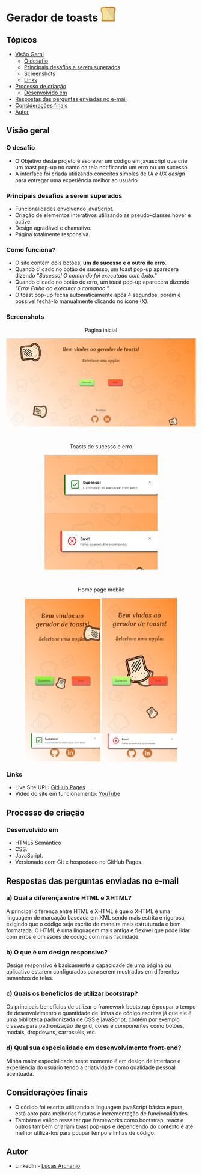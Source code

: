 # Gerador de toasts <img src="https://github.com/Lucasarkh/toast-notification/blob/main/favicon.png" style="width: 40px; height: 40px;">

## Tópicos

- [Visão Geral](#visão-geral)
  - [O desafio](#o-desafio)
  - [Principais desafios a serem superados](#principais-desafios-a-serem-superados)
  - [Screenshots](#screenshots)
  - [Links](#links)
- [Processo de criação](#processo-de-criação)
  - [Desenvolvido em](#desenvolvido-em)
- [Respostas das perguntas enviadas no e-mail](#respostas-das-perguntas-enviadas-no-e-mail)
- [Considerações finais](#considerações-finais)
- [Autor](#autor)

## Visão geral

### O desafio

- O Objetivo deste projeto é escrever um código em javascript que crie um toast pop-up no canto da tela notificando um erro ou um sucesso.
- A interface foi criada utilizando conceitos simples de *UI e UX design* para entregar uma experiência melhor ao usuário.

### Principais desafios a serem superados

- Funcionalidades envolvendo javaScript.
- Criação de elementos interativos utilizando as pseudo-classes hover e active.
- Design agradável e chamativo.
- Página totalmente responsiva.

### Como funciona?

- O site contém dois botões, **um de sucesso e o outro de erro**. <br>
- Quando clicado no botão de sucesso, um toast pop-up aparecerá dizendo *"Sucesso! O comando foi executado com êxito."* <br>
- Quando clicado no botão de erro, um toast pop-up aparecerá dizendo *"Erro! Falha ao executar o comando."* <br>
- O toast pop-up fecha automaticamente após 4 segundos, porém é possível fechá-lo manualmente clicando no ícone (X).

### Screenshots

<p align="center"> Página inicial </p>
<p align="center">
  <img align="center" src="https://github.com/Lucasarkh/toast-notification/blob/main/Screenshots/01.png" width="800" title="Página inicial">
</p>

<br>

<p align="center"> Toasts de sucesso e erro </p>
<p align="center">
  <img align="center" src="https://github.com/Lucasarkh/toast-notification/blob/main/Screenshots/02.png" width="300" title="toast de sucesso">
  <img align="center" src="https://github.com/Lucasarkh/toast-notification/blob/main/Screenshots/03.png" width="300" title="toast de erro">
</p>

<br>

<p align="center"> Home page mobile </p>
<p align="center">
  <img align="center" src="https://github.com/Lucasarkh/toast-notification/blob/main/Screenshots/04.png" width="200" title="mobile success toast">
    <img align="center" src="https://github.com/Lucasarkh/toast-notification/blob/main/Screenshots/05.png" width="200" title="mobile success toast">
</p>

### Links

- Live Site URL: [GitHub Pages](https://lucasarkh.github.io/toast-notification//)
- Vídeo do site em funcionamento: [YouTube](https://youtu.be/iBgP4_vcFL0)

## Processo de criação

### Desenvolvido em

- HTML5 Semântico
- CSS.
- JavaScript.
- Versionado com Git e hospedado no GitHub Pages.

## Respostas das perguntas enviadas no e-mail

### a) Qual a diferença entre HTML e XHTML?
A principal diferença entre HTML e XHTML é que o XHTML é uma linguagem de marcação baseada em XML sendo mais estrita e rigorosa, exigindo que o código seja escrito de maneira mais estruturada e bem formatada. O HTML é uma linguagem mais antiga e flexível que pode lidar com erros e omissões de código com mais facilidade.

### b) O que é um design responsivo?
Design responsivo é basicamente a capacidade de uma página ou aplicativo estarem configurados para serem mostrados em diferentes tamanhos de telas.

### c) Quais os benefícios de utilizar bootstrap?
Os principais benefícios de utilizar o framework bootstrap é poupar o tempo de desenvolvimento e quantidade de linhas de código escritas já que ele é uma biblioteca padronizada de CSS e javaScript, contém por exemplo classes para padronização de grid, cores e componentes como botões, modais, dropdowns, carrosséis, etc.

### d) Qual sua especialidade em desenvolvimento front-end?
Minha maior especialidade neste momento é em design de interface e experiência do usuário tendo a criatividade como qualidade pessoal acentuada.

## Considerações finais

- O códido foi escrito utilizando a linguagem javaScript básica e pura, está apto para melhorias futuras e incrementação de funcionalidades.
- Também é válido ressaltar que frameworks como bootstrap, react e outros também criariam toast pop-ups e dependendo do contexto é até melhor utilizá-los para poupar tempo e linhas de código.

## Autor

- LinkedIn - [Lucas Archanjo](https://www.linkedin.com/in/lucasarkh)
